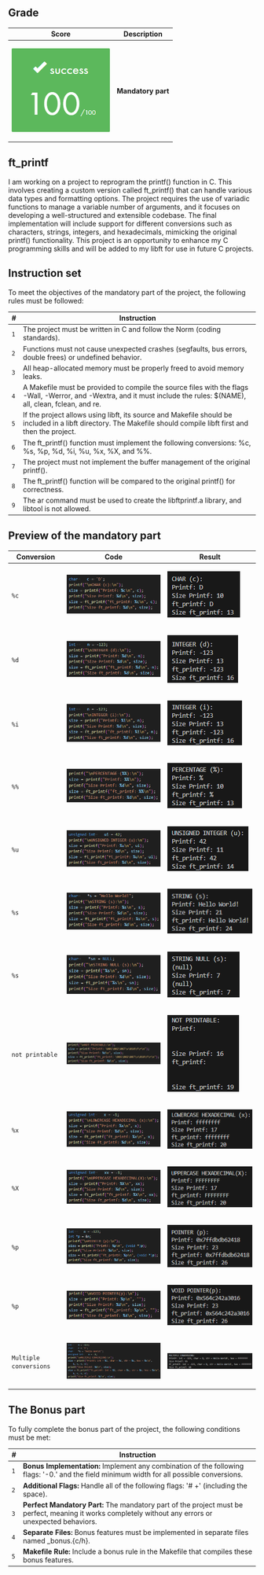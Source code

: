 ## Grade

| **Score**           | **Description**     |
|-----------------------|---------------|
| <p align="center"><img width="200px" alt="170px" src="https://github.com/BishopVK/Cursus-42Madrid/blob/main/lvl1/printf/img/Score_100.png"></p> | **Mandatory part**   |


## ft_printf

I am working on a project to reprogram the printf() function in C. This involves creating a custom version called ft_printf() that can handle various data types and formatting options. The project requires the use of variadic functions to manage a variable number of arguments, and it focuses on developing a well-structured and extensible codebase. The final implementation will include support for different conversions such as characters, strings, integers, and hexadecimals, mimicking the original printf() functionality. This project is an opportunity to enhance my C programming skills and will be added to my libft for use in future C projects.


## Instruction set


To meet the objectives of the mandatory part of the project, the following rules must be followed:

| **#** | **Instruction**                                                                                                                                                         |
| ----- | ----------------------------------------------------------------------------------------------------------------------------------------------------------------------- |
|  `1`  | The project must be written in C and follow the Norm (coding standards).                                                                                                |
|  `2`  | Functions must not cause unexpected crashes (segfaults, bus errors, double frees) or undefined behavior.                                                                |
|  `3`  | All heap-allocated memory must be properly freed to avoid memory leaks.                                                                                                 |
|  `4`  | A Makefile must be provided to compile the source files with the flags -Wall, -Werror, and -Wextra, and it must include the rules: $(NAME), all, clean, fclean, and re. |
|  `5`  | If the project allows using libft, its source and Makefile should be included in a libft directory. The Makefile should compile libft first and then the project.       |
|  `6`  | The ft_printf() function must implement the following conversions: %c, %s, %p, %d, %i, %u, %x, %X, and %%.                                                              |
|  `7`  | The project must not implement the buffer management of the original printf().                                                                                          |
|  `8`  | The ft_printf() function will be compared to the original printf() for correctness.                                                                                     |
|  `9`  | The ar command must be used to create the libftprintf.a library, and libtool is not allowed.                                                                            |


## Preview of the mandatory part

| Conversion  | Code                         | Result                                                 |
| ----------- | ----------------------------------- | ------------------------------------------------------ |
|    `%c`     | <p align="left"><img src="https://github.com/BishopVK/Cursus-42Madrid/blob/main/lvl1/printf/img/char_code.png"></p> | <p align="left"><img src="https://github.com/BishopVK/Cursus-42Madrid/blob/main/lvl1/printf/img/char_result.png"></p> |
|    `%d`     | <p align="left"><img src="https://github.com/BishopVK/Cursus-42Madrid/blob/main/lvl1/printf/img/integer_d_code.png"></p> | <p align="left"><img src="https://github.com/BishopVK/Cursus-42Madrid/blob/main/lvl1/printf/img/integer_d_result.png"></p> |
|    `%i`     | <p align="left"><img src="https://github.com/BishopVK/Cursus-42Madrid/blob/main/lvl1/printf/img/integer_i_code.png"></p> | <p align="left"><img src="https://github.com/BishopVK/Cursus-42Madrid/blob/main/lvl1/printf/img/integer_i_result.png"></p> |
|    `%%`     | <p align="left"><img src="https://github.com/BishopVK/Cursus-42Madrid/blob/main/lvl1/printf/img/percentage_code.png"></p> | <p align="left"><img src="https://github.com/BishopVK/Cursus-42Madrid/blob/main/lvl1/printf/img/percentage_result.png"></p> |
|    `%u`     | <p align="left"><img src="https://github.com/BishopVK/Cursus-42Madrid/blob/main/lvl1/printf/img/unsigned_int_code.png"></p> | <p align="left"><img src="https://github.com/BishopVK/Cursus-42Madrid/blob/main/lvl1/printf/img/unsigned_int_result.png"></p> |
|    `%s`     | <p align="left"><img src="https://github.com/BishopVK/Cursus-42Madrid/blob/main/lvl1/printf/img/string_code.png"></p> | <p align="left"><img src="https://github.com/BishopVK/Cursus-42Madrid/blob/main/lvl1/printf/img/string_result.png"></p> |
|    `%s`     | <p align="left"><img src="https://github.com/BishopVK/Cursus-42Madrid/blob/main/lvl1/printf/img/string_null_code.png"></p> | <p align="left"><img src="https://github.com/BishopVK/Cursus-42Madrid/blob/main/lvl1/printf/img/string_null_result.png"></p> |
|`not printable` | <p align="left"><img src="https://github.com/BishopVK/Cursus-42Madrid/blob/main/lvl1/printf/img/not_printable_code.png"></p> | <p align="left"><img src="https://github.com/BishopVK/Cursus-42Madrid/blob/main/lvl1/printf/img/not_printable_result.png"></p> |
|    `%x`     | <p align="left"><img src="https://github.com/BishopVK/Cursus-42Madrid/blob/main/lvl1/printf/img/lowercase_hexadecimal_code.png"></p> | <p align="left"><img src="https://github.com/BishopVK/Cursus-42Madrid/blob/main/lvl1/printf/img/lowercase_hexadecimal_result.png"></p> |
|    `%X`     | <p align="left"><img src="https://github.com/BishopVK/Cursus-42Madrid/blob/main/lvl1/printf/img/uppercase_hexadecimal_code.png"></p> | <p align="left"><img src="https://github.com/BishopVK/Cursus-42Madrid/blob/main/lvl1/printf/img/uppercase_hexadecimal_result.png"></p> |
|    `%p`     | <p align="left"><img src="https://github.com/BishopVK/Cursus-42Madrid/blob/main/lvl1/printf/img/pointer_code.png"></p> | <p align="left"><img src="https://github.com/BishopVK/Cursus-42Madrid/blob/main/lvl1/printf/img/pointer_result.png"></p> |
|    `%p`     | <p align="left"><img src="https://github.com/BishopVK/Cursus-42Madrid/blob/main/lvl1/printf/img/pointer_void_code.png"></p> | <p align="left"><img src="https://github.com/BishopVK/Cursus-42Madrid/blob/main/lvl1/printf/img/pointer_void_result.png"></p> |
| `Multiple conversions`  | <p align="left"><img src="https://github.com/BishopVK/Cursus-42Madrid/blob/main/lvl1/printf/img/multiple_code.png"></p> | <p align="left"><img src="https://github.com/BishopVK/Cursus-42Madrid/blob/main/lvl1/printf/img/multiple_result.png"></p> |


## The Bonus part

<p>To fully complete the bonus part of the project, the following conditions must be met:</p>

| **#** | **Instruction**                                                                                                                                        |
| ----- | ------------------------------------------------------------------------------------------------------------------------------------------------------ |
|  `1`  | **Bonus Implementation:** Implement any combination of the following flags: '-0.' and the field minimum width for all possible conversions.            |
|  `2`  | **Additional Flags:** Handle all of the following flags: '# +' (including the space).                                                                  |
|  `3`  | **Perfect Mandatory Part:** The mandatory part of the project must be perfect, meaning it works completely without any errors or unexpected behaviors. |
|  `4`  | **Separate Files:** Bonus features must be implemented in separate files named _bonus.{c/h}.                                                           |
|  `5`  | **Makefile Rule:** Include a bonus rule in the Makefile that compiles these bonus features.                                                            |